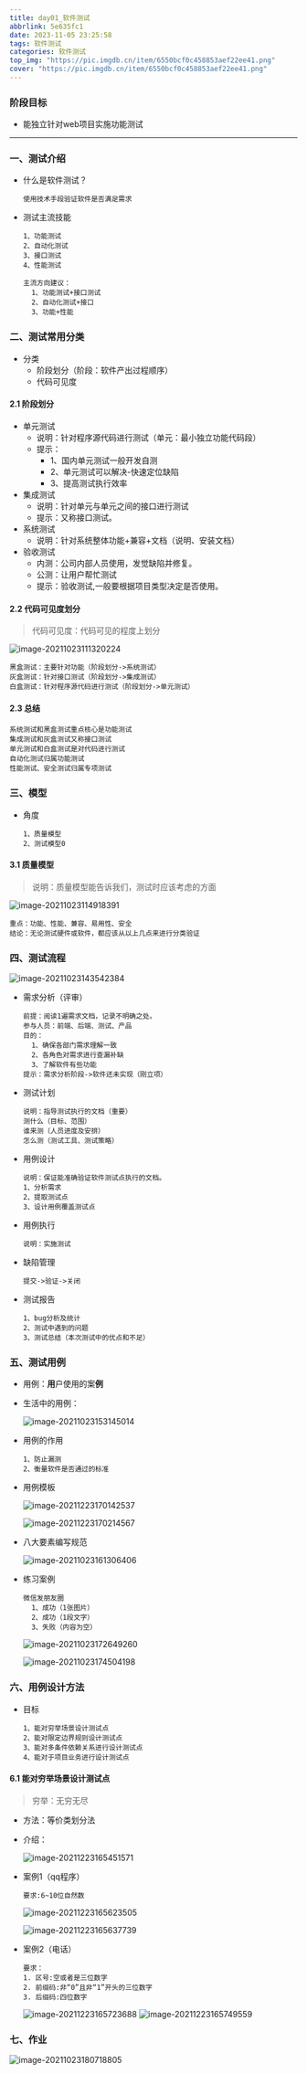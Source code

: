 ```yaml
---
title: day01_软件测试
abbrlink: 5e635fc1
date: 2023-11-05 23:25:58
tags: 软件测试
categories: 软件测试
top_img: "https://pic.imgdb.cn/item/6550bcf0c458853aef22ee41.png"
cover: "https://pic.imgdb.cn/item/6550bcf0c458853aef22ee41.png"
---
```


### 阶段目标

- 能独立针对web项目实施功能测试

---

### 一、测试介绍

- 什么是软件测试？

  ```
  使用技术手段验证软件是否满足需求
  ```

- 测试主流技能

  ```
  1、功能测试
  2、自动化测试
  3、接口测试
  4、性能测试
  
  主流方向建议：
  	1、功能测试+接口测试 
  	2、自动化测试+接口
  	3、功能+性能
  ```

### 二、测试常用分类

- 分类
  - 阶段划分（阶段：软件产出过程顺序）
  - 代码可见度

#### 2.1 阶段划分

- 单元测试
  - 说明：针对程序源代码进行测试（单元：最小独立功能代码段）
  - 提示：
    - 1、国内单元测试一般开发自测
    - 2、单元测试可以解决-快速定位缺陷
    - 3、提高测试执行效率
- 集成测试
  - 说明：针对单元与单元之间的接口进行测试
  - 提示：又称接口测试。
- 系统测试
  - 说明：针对系统整体功能+兼容+文档（说明、安装文档）
- 验收测试
  - 内测：公司内部人员使用，发觉缺陷并修复。
  - 公测：让用户帮忙测试
  - 提示：验收测试,一般要根据项目类型决定是否使用。

#### 2.2 代码可见度划分

> 代码可见度：代码可见的程度上划分

![image-20211023111320224](img/image-20211023111320224.png)

```
黑盒测试：主要针对功能（阶段划分->系统测试）
灰盒测试：针对接口测试（阶段划分->集成测试）
白盒测试：针对程序源代码进行测试（阶段划分->单元测试）
```

#### 2.3 总结

```
系统测试和黑盒测试重点核心是功能测试
集成测试和灰盒测试又称接口测试 
单元测试和白盒测试是对代码进行测试
自动化测试归属功能测试
性能测试、安全测试归属专项测试
```

### 三、模型

- 角度

  ```
  1、质量模型
  2、测试模型0
  ```

#### 3.1 质量模型

> 说明：质量模型能告诉我们，测试时应该考虑的方面

![image-20211023114918391](img/image-20211023114918391.png)

```
重点：功能、性能、兼容、易用性、安全
结论：无论测试硬件或软件，都应该从以上几点来进行分类验证
```

### 四、测试流程

![image-20211023143542384](img/image-20211023143542384.png)

- 需求分析（评审）

  ```
  前提：阅读1遍需求文档，记录不明确之处。
  参与人员：前端、后端、测试、产品
  目的：
  	1、确保各部门需求理解一致
  	2、各角色对需求进行查漏补缺
  	3、了解软件有些功能
  提示：需求分析阶段->软件还未实现（刚立项）
  ```

- 测试计划

  ```
  说明：指导测试执行的文档（重要）
  测什么（目标、范围）
  谁来测（人员进度及安排）
  怎么测（测试工具、测试策略）
  ```

- 用例设计

  ```
  说明：保证能准确验证软件测试点执行的文档。
  1、分析需求
  2、提取测试点
  3、设计用例覆盖测试点
  ```

- 用例执行

  ```
  说明：实施测试
  ```

- 缺陷管理

  ```
  提交->验证->关闭
  ```

- 测试报告

  ```
  1、bug分析及统计
  2、测试中遇到的问题
  3、测试总结（本次测试中的优点和不足）
  ```

### 五、测试用例

- 用例：**用**户使用的案**例**

- 生活中的用例：

  ![image-20211023153145014](img/image-20211023153145014.png)

- 用例的作用

  ```
  1、防止漏测
  2、衡量软件是否通过的标准
  ```

- 用例模板

  ![image-20211223170142537](img/image-20211223170142537.png)

  ![image-20211223170214567](img/image-20211223170214567.png)

- 八大要素编写规范

  ![image-20211023161306406](img/image-20211023161306406.png)

- 练习案例

  ```
  微信发朋友圈
  	1、成功（1张图片） 
  	2、成功（1段文字） 
  	3、失败（内容为空）
  ```

  ![image-20211023172649260](img/image-20211023172649260.png)

  

  ![image-20211023174504198](img/image-20211023174504198.png)

### 六、用例设计方法

- 目标

  ```
  1、能对穷举场景设计测试点
  2、能对限定边界规则设计测试点
  3、能对多条件依赖关系进行设计测试点
  4、能对于项目业务进行设计测试点
  ```

#### 6.1 能对穷举场景设计测试点

> 穷举：无穷无尽

- 方法：等价类划分法

- 介绍：

  ![image-20211223165451571](img/image-20211223165451571.png)

- 案例1（qq程序）

  ```
  要求:6~10位自然数
  ```

  ![image-20211223165623505](img/image-20211223165623505.png)

  ![image-20211223165637739](img/image-20211223165637739.png)

- 案例2（电话）

  ```
  要求：
  1. 区号:空或者是三位数字
  2. 前缀码:非“0”且非“1”开头的三位数字
  3. 后缀码:四位数字
  ```

  ![image-20211223165723688](img/image-20211223165723688.png)     ![image-20211223165749559](img/image-20211223165749559.png)

### 七、作业

![image-20211023180718805](img/image-20211023180718805.png)